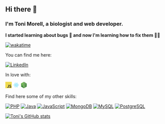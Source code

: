 ## Hi there 👋

<!--
**tonimorell/tonimorell** is a ✨ _special_ ✨ repository because its `README.md` (this file) appears on your GitHub profile.

Here are some ideas to get you started:

- 🔭 I’m currently working on ...
- 🌱 I’m currently learning ...
- 👯 I’m looking to collaborate on ...
- 🤔 I’m looking for help with ...
- 💬 Ask me about ...
- 📫 How to reach me: ...
- 😄 Pronouns: ...
- ⚡ Fun fact: ...
-->

### I'm Toni Morell, a biologist and web developer.

**I started learning about bugs 🐞 and now I'm learning how to fix them 👩‍💻**

[![wakatime](https://wakatime.com/badge/user/0314f862-a840-4097-a5f5-e3b2f2c099f9.svg)](https://wakatime.com/@0314f862-a840-4097-a5f5-e3b2f2c099f9)

You can find me here:

[![LinkedIn](https://img.shields.io/badge/LinkkeIn-Toni_Morell-0077B5?style=for-the-badge&logo=linkedin&logoColor=white&labelColor=101010)](https://www.linkedin.com/in/toni-m-8458a1159)

In love with:

<code><img height="20" alt="javascript" src="https://raw.githubusercontent.com/github/explore/80688e429a7d4ef2fca1e82350fe8e3517d3494d/topics/javascript/javascript.png"></code>
<code><img height="20" alt="react" src="https://raw.githubusercontent.com/github/explore/80688e429a7d4ef2fca1e82350fe8e3517d3494d/topics/react/react.png"></code>
<code><img height="20" alt="nodejs" src="https://raw.githubusercontent.com/github/explore/80688e429a7d4ef2fca1e82350fe8e3517d3494d/topics/nodejs/nodejs.png"></code>

Find here some of my other skills:

[![PHP](https://img.shields.io/badge/PHP-8892bF?style=for-the-badge&logo=php&logoColor=white&labelColor=101010)]()
[![Java](https://img.shields.io/badge/Java-196D80?style=for-the-badge&logo=java&logoColor=white&labelColor=101010)]()
[![JavaScript](https://img.shields.io/badge/JavaScript-F7dF1e?style=for-the-badge&logo=javascript&logoColor=white&labelColor=101010)]()
[![MongoDB](https://img.shields.io/badge/MongoDB-0Fa84F?style=for-the-badge&logo=mongodb&logoColor=white&labelColor=101010)]()
[![MySQL](https://img.shields.io/badge/MySQL-007690?style=for-the-badge&logo=mysql&logoColor=white&labelColor=101010)]()
[![PostgreSQL](https://img.shields.io/badge/PostgreSQL-2F6792?style=for-the-badge&logo=postgresql&logoColor=white&labelColor=101010)]()

[![Toni's GitHub stats](https://github-readme-stats.vercel.app/api?username=amorellb)](https://github.com/anuraghazra/github-readme-stats)
